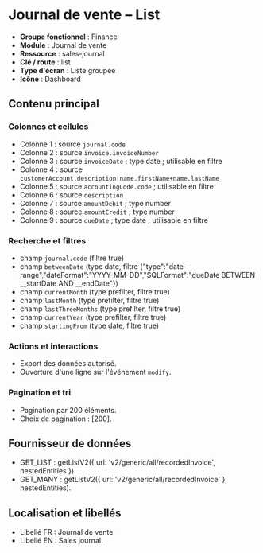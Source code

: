 # Journal de vente – List

- **Groupe fonctionnel** : Finance
- **Module** : Journal de vente
- **Ressource** : sales-journal
- **Clé / route** : list
- **Type d'écran** : Liste groupée
- **Icône** : Dashboard

## Contenu principal
### Colonnes et cellules
- Colonne 1 : source `journal.code`
- Colonne 2 : source `invoice.invoiceNumber`
- Colonne 3 : source `invoiceDate` ; type date ; utilisable en filtre
- Colonne 4 : source `customerAccount.description|name.firstName+name.lastName`
- Colonne 5 : source `accountingCode.code` ; utilisable en filtre
- Colonne 6 : source `description`
- Colonne 7 : source `amountDebit` ; type number
- Colonne 8 : source `amountCredit` ; type number
- Colonne 9 : source `dueDate` ; type date ; utilisable en filtre

### Recherche et filtres
- champ `journal.code` (filtre true)
- champ `betweenDate` (type date, filtre {"type":"date-range","dateFormat":"YYYY-MM-DD","SQLFormat":"dueDate BETWEEN __startDate AND __endDate"})
- champ `currentMonth` (type prefilter, filtre true)
- champ `lastMonth` (type prefilter, filtre true)
- champ `lastThreeMonths` (type prefilter, filtre true)
- champ `currentYear` (type prefilter, filtre true)
- champ `startingFrom` (type date, filtre true)

### Actions et interactions
- Export des données autorisé.
- Ouverture d'une ligne sur l'événement `modify`.

### Pagination et tri
- Pagination par 200 éléments.
- Choix de pagination : [200].

## Fournisseur de données
- GET_LIST : getListV2({
  url: 'v2/generic/all/recordedInvoice',
  nestedEntities
}).
- GET_MANY : getListV2({
  url: 'v2/generic/all/recordedInvoice'
}, nestedEntities).

## Localisation et libellés
- Libellé FR : Journal de vente.
- Libellé EN : Sales journal.